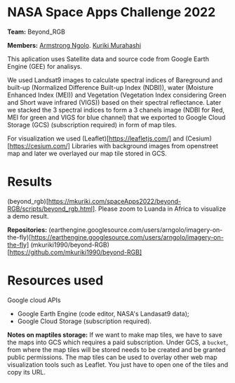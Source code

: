 # NASA Space Apps Challenge 2022

**Team:**
Beyond_RGB

**Members:** 
[Armstrong Ngolo](https://arngolo.github.io/homepage).
[Kuriki Murahashi](https://mkuriki.com)

This aplication uses Satellite data and source code from Google Earth Engine (GEE) for analisys.

We used Landsat9 images to calculate spectral indices of Bareground and built-up (Normalized Difference Built-up Index (NDBI)), water (Moisture Enhanced Index (MEI)) and Vegetation (Vegetation Index considering Green and Short wave infrared (VIGS)) based on their spectral reflectance. Later we stacked the 3 spectral indices to form a 3 chanels image (NDBI for Red, MEI for green and VIGS for blue channel) that we exported to Google Cloud Storage (GCS) (subscription required) in form of map tiles.

For visualization we used (Leaflet)[https://leafletjs.com/] and (Cesium)[https://cesium.com/] Libraries with background images from openstreet map and later we overlayed our map tile stored in GCS.

# Results

(beyond_rgb)[https://mkuriki.com/spaceApps2022/beyond-RGB/scripts/beyond_rgb.html]. Please zoom to Luanda in Africa to visualize a demo result.

**Repositories:**
(earthengine.googlesource.com/users/arngolo/imagery-on-the-fly)[https://earthengine.googlesource.com/users/arngolo/imagery-on-the-fly]
(mkuriki1990/beyond-RGB)[https://github.com/mkuriki1990/beyond-RGB]

# Resources used
Google cloud APIs
- Google Earth Engine (code editor, NASA's Landasat9 data);
- Google Cloud Storage (subscription required).

**Notes on maptiles storage:**
If we want to make map tiles, we have to save the maps into GCS which requires a paid subscription.
Under GCS, a `bucket`, from where the map tiles will be stored needs to be created and be granted public permissions.
The map tiles can be used to overlay other web map visualization tools such as Leaflet. You just have to open one of the tiles and copy its URL.

